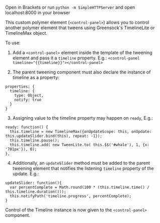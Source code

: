 Open in Brackets or run `python -m SimpleHTTPServer` and open localhost:8000 in your browser

This custom polymer element (`<control-panel>`) allows you to control another polymer element that tweens using Greensock's TimelineLite or TimelineMax object.  

To use: 

1. Add a `<control-panel>` element inside the template of the tweening element and pass it a `timeline` property. E.g.:
`<control-panel timeline="{{timeline}}"></control-panel>`

2. The parent tweening component must also declare the instance of timeline as a property:

```
properties: {
  timeline: {
    type: Object,
    notify: true
  }
}
```
3. Assigning value to the timeline property may happen on `ready`, E.g.:

```
ready: function() {
  this.timeline = new TimelineMax({onUpdateScope: this, onUpdate: this.updateSlider.bind(this), repeat: -1});
  this.timeline.pause();
  this.timeline.add( new TweenLite.to( this.$$('#whale'), 1, {x: '701px'}), 0);
},
```

4. Additionally, an `updateSlider` method must be added to the parent tweening element that notifies the listening `timeline` property of the update.  E.g.: 
 
```
updateSlider: function(){
  var percentComplete = Math.round(100 * (this.timeline.time() / this.timeline.duration()));
  this.notifyPath('timeline.progress', percentComplete);
}
```
  
Control of the Timeline instance is now given to the `<control-panel>` component.

